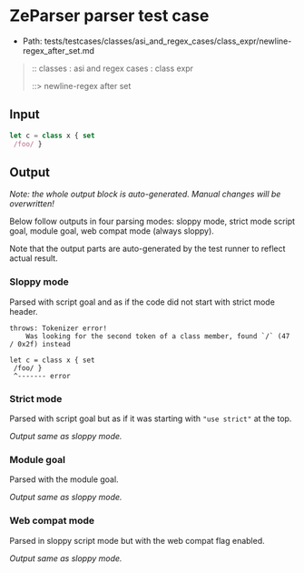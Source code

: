 # ZeParser parser test case

- Path: tests/testcases/classes/asi_and_regex_cases/class_expr/newline-regex_after_set.md

> :: classes : asi and regex cases : class expr
>
> ::> newline-regex after set

## Input

`````js
let c = class x { set 
 /foo/ }
`````

## Output

_Note: the whole output block is auto-generated. Manual changes will be overwritten!_

Below follow outputs in four parsing modes: sloppy mode, strict mode script goal, module goal, web compat mode (always sloppy).

Note that the output parts are auto-generated by the test runner to reflect actual result.

### Sloppy mode

Parsed with script goal and as if the code did not start with strict mode header.

`````
throws: Tokenizer error!
    Was looking for the second token of a class member, found `/` (47 / 0x2f) instead

let c = class x { set
 /foo/ }
 ^------- error
`````

### Strict mode

Parsed with script goal but as if it was starting with `"use strict"` at the top.

_Output same as sloppy mode._

### Module goal

Parsed with the module goal.

_Output same as sloppy mode._

### Web compat mode

Parsed in sloppy script mode but with the web compat flag enabled.

_Output same as sloppy mode._

